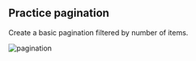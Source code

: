 ## Practice pagination

Create a basic pagination filtered by number of items.

![pagination](https://cloud.githubusercontent.com/assets/7349166/4369046/c2c95fa4-42f6-11e4-9a1e-9c16fbf4bae0.gif)


 
